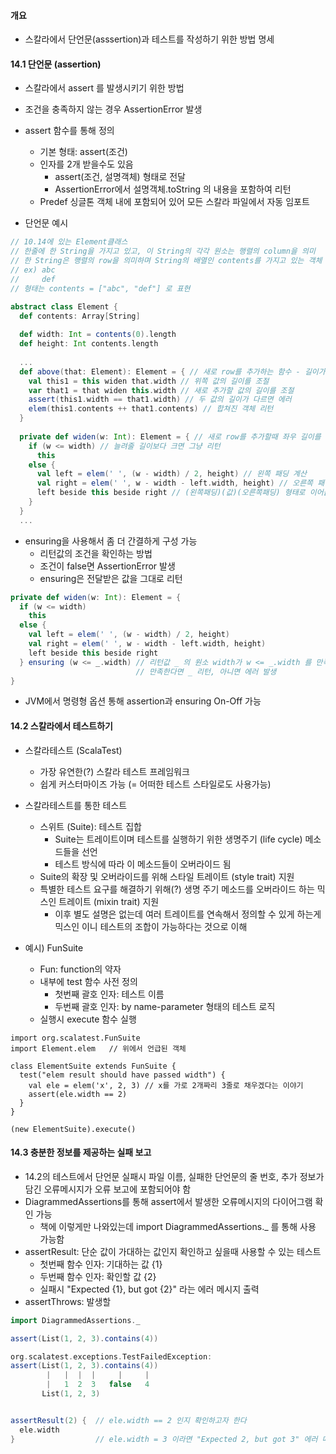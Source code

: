 #### 개요
- 스칼라에서 단언문(asssertion)과 테스트를 작성하기 위한 방법 명세


#### 14.1 단언문 (assertion)
- 스칼라에서 assert 를 발생시키기 위한 방법
- 조건을 충족하지 않는 경우 AssertionError 발생
- assert 함수를 통해 정의
  - 기본 형태: assert(조건)
  - 인자를 2개 받을수도 있음
    - assert(조건, 설명객체) 형태로 전달
    - AssertionError에서 설명객체.toString 의 내용을 포함하여 리턴
  - Predef 싱글톤 객체 내에 포함되어 있어 모든 스칼라 파일에서 자동 임포트

- 단언문 예시
```scala
// 10.14에 있는 Element클래스
// 한줄에 한 String을 가지고 있고, 이 String의 각각 원소는 행렬의 column을 의미
// 한 String은 행렬의 row을 의미하며 String의 배열인 contents를 가지고 있는 객체
// ex) abc
//     def
// 형태는 contents = ["abc", "def"] 로 표현

abstract class Element {
  def contents: Array[String]
  
  def width: Int = contents(0).length
  def height: Int contents.length
  
  ...
  def above(that: Element): Element = { // 새로 row를 추가하는 함수 - 길이가 맞지 않으면 짧은쪽의 양쪽에 패딩을 줘서 맞춤 
    val this1 = this widen that.width // 위쪽 값의 길이를 조절
    var that1 = that widen this.width // 새로 추가할 값의 길이를 조절
    assert(this1.width == that1.width) // 두 값의 길이가 다르면 에러
    elem(this1.contents ++ that1.contents) // 합쳐진 객체 리턴
  }
  
  private def widen(w: Int): Element = { // 새로 row를 추가할때 좌우 길이를 맞춰주는 함수
    if (w <= width) // 늘려줄 길이보다 크면 그냥 리턴
      this
    else {
      val left = elem(' ', (w - width) / 2, height) // 왼쪽 패딩 계산
      val right = elem(' ', w - width - left.width, height) // 오른쪽 패딩 계산
      left beside this beside right // (왼쪽패딩)(값)(오른쪽패딩) 형태로 이어붙임
    }
  }
  ...
```

- ensuring을 사용해서 좀 더 간결하게 구성 가능
  - 리턴값의 조건을 확인하는 방법
  - 조건이 false면 AssertionError 발생
  - ensuring은 전달받은 값을 그대로 리턴
```scala
private def widen(w: Int): Element = {
  if (w <= width)
    this
  else {
    val left = elem(' ', (w - width) / 2, height)
    val right = elem(' ', w - width - left.width, height)
    left beside this beside right
  } ensuring (w <= _.width) // 리턴값 _ 의 원소 width가 w <= _.width 를 만족하는가?
                            // 만족한다면 _ 리턴, 아니면 에러 발생
}
```

- JVM에서 명령형 옵션 통해 assertion과 ensuring On-Off 가능


#### 14.2 스칼라에서 테스트하기
- 스칼라테스트 (ScalaTest)
  - 가장 유연한(?) 스칼라 테스트 프레임워크
  - 쉽게 커스터마이즈 가능 (= 어떠한 테스트 스타일로도 사용가능)

- 스칼라테스트를 통한 테스트
  - 스위트 (Suite): 테스트 집합
    - Suite는 트레이트이며 테스트를 실행하기 위한 생명주기 (life cycle) 메소드들을 선언
    - 테스트 방식에 따라 이 메소드들이 오버라이드 됨
  - Suite의 확장 및 오버라이드를 위해 스타일 트레이트 (style trait) 지원
  - 특별한 테스트 요구를 해결하기 위해(?) 생명 주기 메소드를 오버라이드 하는 믹스인 트레이트 (mixin trait) 지원
    - 이후 별도 설명은 없는데 여러 트레이트를 연속해서 정의할 수 있게 하는게 믹스인 이니 테스트의 조합이 가능하다는 것으로 이해

- 예시) FunSuite
  - Fun: function의 약자
  - 내부에 test 함수 사전 정의
    - 첫번째 괄호 인자: 테스트 이름
    - 두번째 괄호 인자: by name-parameter 형태의 테스트 로직
  - 실행시 execute 함수 실행
```
import org.scalatest.FunSuite
import Element.elem   // 위에서 언급된 객체

class ElementSuite extends FunSuite {
  test("elem result should have passed width") {
    val ele = elem('x', 2, 3) // x를 가로 2개짜리 3줄로 채우겠다는 이야기
    assert(ele.width == 2)
  }
}

(new ElementSuite).execute()
```

#### 14.3 충분한 정보를 제공하는 실패 보고
- 14.2의 테스트에서 단언문 실패시 파일 이름, 실패한 단언문의 줄 번호, 추가 정보가 담긴 오류메시지가 오류 보고에 포함되어야 함
- DiagrammedAssertions를 통해 assert에서 발생한 오류메시지의 다이어그램 확인 가능
  - 책에 이렇게만 나와있는데 import DiagrammedAssertions._ 를 통해 사용 가능함
- assertResult: 단순 값이 가대하는 값인지 확인하고 싶을때 사용할 수 있는 테스트  
  - 첫번째 함수 인자: 기대하는 값 {1}
  - 두번째 함수 인자: 확인할 값 {2}
  - 실패시 "Expected {1}, but got {2}" 라는 에러 메시지 출력
- assertThrows: 발생할 

```scala
import DiagrammedAssertions._

assert(List(1, 2, 3).contains(4))

org.scalatest.exceptions.TestFailedException:
assert(List(1, 2, 3).contains(4))
        |   |  |  |     |     |
        |   1  2  3   false   4
       List(1, 2, 3)


assertResult(2) {  // ele.width == 2 인지 확인하고자 한다
  ele.width
}                  // ele.width = 3 이라면 "Expected 2, but got 3" 에러 메시지 발생
```


